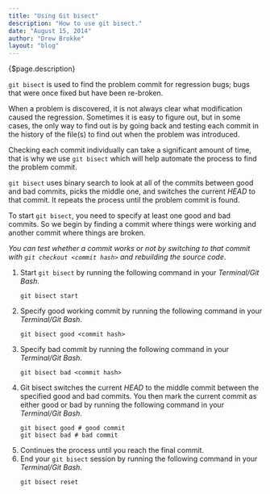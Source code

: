 ```yaml
---
title: "Using Git bisect"
description: "How to use git bisect."
date: "August 15, 2014"
author: "Drew Brokke"
layout: "blog"
---
```


<article>

{$page.description}

```git bisect``` is used to find the problem commit for regression bugs; bugs that were once fixed but have been re-broken.

When a problem is discovered, it is not always clear what modification caused the regression. Sometimes it is easy to figure out, but in some cases, the only way to find out is by going back and testing each commit in the history of the file(s) to find out when the problem was introduced.

Checking each commit individually can take a significant amount of time, that is why we use ```git bisect``` which will help automate the process to find the problem commit.

```git bisect``` uses binary search to look at all of the commits between good and bad commits, picks the middle one, and switches the current *HEAD* to that commit. It repeats the process until the problem commit is found.

To start ```git bisect```, you need to specify at least one good and bad commits. So we begin by finding a commit where things were working and another commit where things are broken.

*You can test whether a commit works or not by switching to that commit with ```git checkout <commit hash>``` and rebuilding the source code*.

1. Start ```git bisect``` by running the following command in your *Terminal/Git Bash*.
    ```shell
    git bisect start
    ```
2. Specify good working commit by running the following command in your *Terminal/Git Bash*.
    ```shell
    git bisect good <commit hash>
    ```
3. Specify bad commit by running the following command in your *Terminal/Git Bash*.
    ```shell
    git bisect bad <commit hash>
    ```
4. Git bisect switches the current *HEAD* to the middle commit between the specified good and bad commits. You then mark the current commit as either good or bad by running the following command in your *Terminal/Git Bash*.
    ```shell
    git bisect good # good commit
    git bisect bad # bad commit
    ```
5. Continues the process until you reach the final commit.
6. End your ```git bisect``` session by running the following command in your *Terminal/Git Bash*.
    ```shell
    git bisect reset
    ```

</article>